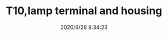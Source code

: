 ﻿---
layout: post 
title: T10,lamp terminal and  housing
tags: T10
categories: housing-terminal
overview: T10,lamp terminal and  housing
part_number: T10
thumb_img: static/202006/377-thumb-20200628163704.jpg
small_img: static/202006/377-20200628163704.jpg
date: 2020/6/28 8:34:23
---



